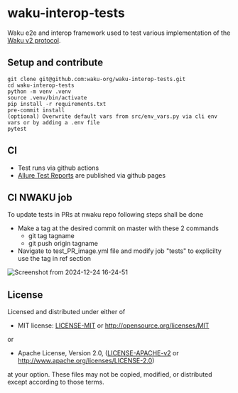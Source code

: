 # waku-interop-tests

Waku e2e and interop framework used to test various implementation of the [Waku v2 protocol](https://rfc.vac.dev/spec/10/).

## Setup and contribute

```shell
git clone git@github.com:waku-org/waku-interop-tests.git
cd waku-interop-tests
python -m venv .venv
source .venv/bin/activate
pip install -r requirements.txt
pre-commit install
(optional) Overwrite default vars from src/env_vars.py via cli env vars or by adding a .env file
pytest
```

## CI 

- Test runs via github actions
- [Allure Test Reports](https://waku-org.github.io/waku-interop-tests/3/) are published via github pages


## CI NWAKU job 

To update tests in PRs at nwaku repo following steps shall be done 

 - Make a tag at the desired commit on master with these 2 commands
   - git tag tagname
   - git push origin tagname
 - Navigate to test_PR_image.yml file and modify job "tests" to explicilty use the tag in ref section
  
 ![Screenshot from 2024-12-24 16-24-51](https://github.com/user-attachments/assets/dd3f95bd-fe79-475b-92b7-891d82346382)


## License

Licensed and distributed under either of

- MIT license: [LICENSE-MIT](https://github.com/waku-org/js-waku/blob/master/LICENSE-MIT) or http://opensource.org/licenses/MIT

or

- Apache License, Version 2.0, ([LICENSE-APACHE-v2](https://github.com/waku-org/js-waku/blob/master/LICENSE-APACHE-v2) or http://www.apache.org/licenses/LICENSE-2.0)

at your option. These files may not be copied, modified, or distributed except according to those terms.
